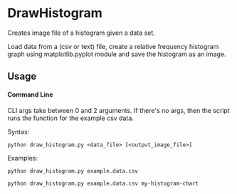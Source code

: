# DrawHistogram
Creates image file of a histogram given a data set.

Load data from a (csv or text) file, create a relative frequency histogram graph
using matplotlib.pyplot module and save the histogram as an image.

## Usage

#### Command Line

CLI args take between 0 and 2 arguments. If there's no args, then the script
runs the function for the example csv data.

Syntax:

    python draw_histogram.py <data_file> [<output_image_file>]

Examples:

    python draw_histogram.py example.data.csv

    python draw_histogram.py example.data.csv my-histogram-chart
